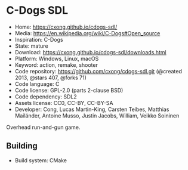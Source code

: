 # C-Dogs SDL

- Home: https://cxong.github.io/cdogs-sdl/
- Media: https://en.wikipedia.org/wiki/C-Dogs#Open_source
- Inspiration: C-Dogs
- State: mature
- Download: https://cxong.github.io/cdogs-sdl/downloads.html
- Platform: Windows, Linux, macOS
- Keyword: action, remake, shooter
- Code repository: https://github.com/cxong/cdogs-sdl.git (@created 2013, @stars 407, @forks 71)
- Code language: C
- Code license: GPL-2.0 (parts 2-clause BSD)
- Code dependency: SDL2
- Assets license: CC0, CC-BY, CC-BY-SA
- Developer: Cong, Lucas Martin-King, Carsten Teibes, Matthias Mailänder, Antoine Musso, Justin Jacobs, William, Veikko Soininen

Overhead run-and-gun game.

## Building

- Build system: CMake
